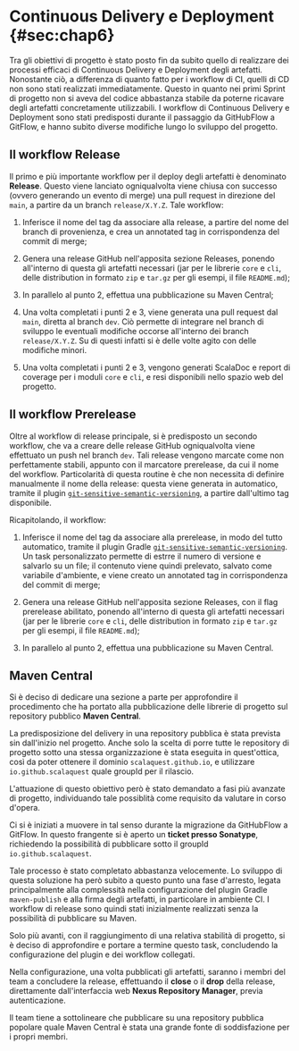# Continuous Delivery e Deployment {#sec:chap6}

Tra gli obiettivi di progetto è stato posto fin da subito quello di realizzare
dei processi efficaci di Continuous Delivery e Deployment degli artefatti.
Nonostante ciò, a differenza di quanto fatto per i workflow di CI, quelli di CD
non sono stati realizzati immediatamente. Questo in quanto nei primi Sprint di
progetto non si aveva del codice abbastanza stabile da poterne ricavare degli
artefatti concretamente utilizzabili. I workflow di Continuous Delivery e
Deployment sono stati predisposti durante il passaggio da GitHubFlow a GitFlow,
e hanno subìto diverse modifiche lungo lo sviluppo del progetto.

## Il workflow Release

Il primo e più importante workflow per il deploy degli artefatti è denominato
**Release**. Questo viene lanciato ogniqualvolta viene chiusa con successo
(ovvero generando un evento di merge) una pull request in direzione del `main`,
a partire da un branch `release/X.Y.Z`. Tale workflow:

1. Inferisce il nome del tag da associare alla release, a partire del nome del
   branch di provenienza, e crea un annotated tag in corrispondenza del commit
   di merge;

2. Genera una release GitHub nell'apposita sezione Releases, ponendo all'interno
   di questa gli artefatti necessari (jar per le librerie `core` e `cli`, delle
   distribution in formato `zip` e `tar.gz` per gli esempi, il file
   `README.md`);

3. In parallelo al punto 2, effettua una pubblicazione su Maven Central;

4. Una volta completati i punti 2 e 3, viene generata una pull request dal
   `main`, diretta al branch `dev`. Ciò permette di integrare nel branch di
   sviluppo le eventuali modifiche occorse all'interno dei branch
   `release/X.Y.Z`. Su di questi infatti si è delle volte agito con delle
   modifiche minori.

5. Una volta completati i punti 2 e 3, vengono generati ScalaDoc e report di
   coverage per i moduli `core` e `cli`, e resi disponibili nello spazio web del
   progetto.

## Il workflow Prerelease

Oltre al workflow di release principale, si è predisposto un secondo workflow,
che va a creare delle release GitHub ogniqualvolta viene effettuato un push nel
branch `dev`. Tali release vengono marcate come non perfettamente stabili,
appunto con il marcatore prerelease, da cui il nome del workflow. Particolarità
di questa routine è che non necessita di definire manualmente il nome della
release: questa viene generata in automatico, tramite il plugin
[`git-sensitive-semantic-versioning`](https://github.com/DanySK/git-sensitive-semantic-versioning-gradle-plugin/blob/master/src/main/kotlin/org/danilopianini/gradle/gitsemver/GitSemVer.kt),
a partire dall'ultimo tag disponibile.

Ricapitolando, il workflow:

1. Inferisce il nome del tag da associare alla prerelease, in modo del tutto
   automatico, tramite il plugin Gradle
   [`git-sensitive-semantic-versioning`](https://github.com/DanySK/git-sensitive-semantic-versioning-gradle-plugin/blob/master/src/main/kotlin/org/danilopianini/gradle/gitsemver/GitSemVer.kt).
   Un task personalizzato permette di estrre il numero di versione e salvarlo su
   un file; il contenuto viene quindi prelevato, salvato come variabile
   d'ambiente, e viene creato un annotated tag in corrispondenza del commit di
   merge;

2. Genera una release GitHub nell'apposita sezione Releases, con il flag
   prerelease abilitato, ponendo all'interno di questa gli artefatti necessari
   (jar per le librerie `core` e `cli`, delle distribution in formato `zip` e
   `tar.gz` per gli esempi, il file `README.md`);

3. In parallelo al punto 2, effettua una pubblicazione su Maven Central.

## Maven Central

Si è deciso di dedicare una sezione a parte per approfondire il procedimento che
ha portato alla pubblicazione delle librerie di progetto sul repository pubblico
**Maven Central**.

La predisposizione del delivery in una repository pubblica è stata prevista sin
dall'inizio nel progetto. Anche solo la scelta di porre tutte le repository di
progetto sotto una stessa organizzazione è stata eseguita in quest'ottica, così
da poter ottenere il dominio `scalaquest.github.io`, e utilizzare
`io.github.scalaquest` quale groupId per il rilascio.

L'attuazione di questo obiettivo però è stato demandato a fasi più avanzate di
progetto, individuando tale possiblità come requisito da valutare in corso
d'opera.

Ci si è iniziati a muovere in tal senso durante la migrazione da GitHubFlow a
GitFlow. In questo frangente si è aperto un **ticket presso Sonatype**,
richiedendo la possibilità di pubblicare sotto il groupId
`io.github.scalaquest`.

Tale processo è stato completato abbastanza velocemente. Lo sviluppo di questa
soluzione ha però subito a questo punto una fase d'arresto, legata
principalmente alla complessità nella configurazione del plugin Gradle
`maven-publish` e alla firma degli artefatti, in particolare in ambiente CI. I
workflow di release sono quindi stati inizialmente realizzati senza la
possibilità di pubblicare su Maven.

Solo più avanti, con il raggiungimento di una relativa stabilità di progetto, si
è deciso di approfondire e portare a termine questo task, concludendo la
configurazione del plugin e dei workflow collegati.

Nella configurazione, una volta pubblicati gli artefatti, saranno i membri del
team a concludere la release, effettuando il **close** o il **drop** della
release, direttamente dall'interfaccia web **Nexus Repository Manager**, previa
autenticazione.

Il team tiene a sottolineare che pubblicare su una repository pubblica popolare
quale Maven Central è stata una grande fonte di soddisfazione per i propri
membri.

